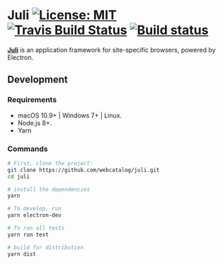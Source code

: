 # Juli [![License: MIT](https://img.shields.io/badge/License-MIT-brightgreen.svg)](https://opensource.org/licenses/MIT) [![Travis Build Status](https://travis-ci.org/webcatalog/juli.svg?branch=master)](https://travis-ci.org/webcatalog/juli) [![Build status](https://ci.appveyor.com/api/projects/status/dmn5ur9xj7kt8g0p/branch/master?svg=true)](https://ci.appveyor.com/project/webcatalog/juli/branch/master)

**[Juli](https://getwebcatalog.com/juli)** is an application framework for site-specific browsers, powered by Electron.

## Development
### Requirements
- macOS 10.9+ | Windows 7+ | Linux.
- Node.js 8+.
- Yarn

### Commands
```bash
# First, clone the project:
git clone https://github.com/webcatalog/juli.git
cd juli

# install the dependencies
yarn

# To develop, run
yarn electron-dev

# To run all tests
yarn run test

# build for distribution
yarn dist
```
